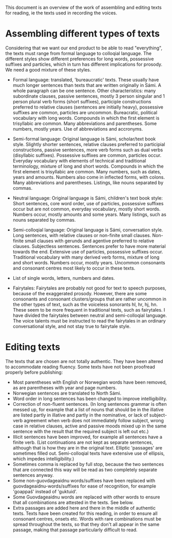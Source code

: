 This document is an overview of the work of assembling and editing texts for reading, ie the texts used in recording the voices.


# Assembling different types of texts


Considering that we want our end product to be able to read "everything", the texts must range from formal language to colloqial language. The different styles show different preferences for long words, possessive suffixes and particles, which in turn has different implications for prosody. We need a good mixture of these styles.




* Formal language: translated, 'bureaucratic' texts. These usually have much longer sentences than texts that are written originally in Sámi. A whole paragraph can be one sentence. Other characteristics: many subordinate clauses, passive sentences, mostly 3 person singular and 1 person plural verb forms (short suffixes), participle constructions preferred to relative clauses (sentences are initially heavy), possessive suffixes are common, particles are uncommon. Bureacratic, political vocabulary with long words. Compounds in which the first element is trisyllabic are common. Many abbreviations and parentheses.
Some numbers, mostly years. Use of abbreviations and accronyms.


* Semi-formal language: Original language is Sámi, scholar/text book style. Slightly shorter sentences, relative clauses preferred to participial constructions, passive sentences, more verb forms such as dual verbs (disyllabic suffixes). Possessive suffixes are common, particles occur. Everyday vocabulary with elements of technical and traditional terminology, mixture of long and short words. Compounds in which the first element is trisyllabic are common. Many numbers, such as dates, years and amounts. Numbers also come in inflected forms, with colons. Many abbreviations and parentheses. Listings, like nouns separated by commas.


* Neutral language: Original language is Sámi, children's text book style: Short sentences, core word order, use of particles, possessive suffixes occur but are not common, everyday vocabulary, mostly short words. Numbers occur, mostly amounts and some years. Many listings, such as nouns separated by commas.


* Semi-colloqial language: Original language is Sámi, conversation style. Long sentences, with relative clauses or non-finite small clauses. Non-finite small clauses with gerunds and agentive preferred to relative clauses. Subjectless sentences. Sentences prefer to have more material towards the end. Extensive use of particles, possessive suffixes occur. Traditional vocabulary with many derived verb forms, mixture of long and short words. Numbers occur, mostly years. Uncommon consonants and consonant centres most likely to occur in these texts.




* List of single words, letters, numbers and dates.  


* Fairytales: Fairytales are probably not good for text to speech purposes, because of the exaggerated prosody. However, there are some consonants and consonant clusters/groups that are rather uncommon in the other types of text, such as the voiceless sonorants hl, hr, hj, hn. These seem to be more frequent in traditional texts, such as fairytales. I have divided the fairytales between neutral and semi-colloqial language. The voice talents must be instructed to read the fairytales in an ordinary conversational style, and not stay true to fairytale style. 


# Editing texts


The texts that are chosen are not totally authentic. They have been altered to accommodate reading fluency. Some texts have not been proofread properly before publishing:


* Most parentheses with English or Norwegian words have been removed, as are parentheses with year and page numbers.
* Norwegian sentences are translated to North Sámi.
* Word order in long sentences has been changed to improve intelligibility.
* Correction of non-fluent sentences. (In long sentences grammar is often messed up, for example that a list of nouns that should be in the illative are listed partly in illative and partly in the nominative, or lack of subject-verb agreement when verb does not immediately follow subject, wrong case in relative clauses, active and passive moods mixed up in the same sentence with the result that the required subject is left out etc.)
* Illicit sentences have been improved, for example all sentences have a finite verb. (List continuations are not kept as separate sentences, although that is how they are in the original text. Elliptic 'passages' are sometimes filled out. Semi-colloqial texts have extensive use of ellipsis, which impedes intelligibility.)
* Sometimes comma is replaced by full stop, because the two sentences that are connected this way will be read as two completely separate sentences anyway.
* Some non-guovdageaidnu words/suffixes have been replaced with guovdageaidnu-words/suffixes for ease of recognition, for example 'goappaš' instead of 'guktuid'.
* Some Guovdageaidnu words are replaced with other words to ensure that all combinations are attested in the texts. See below.
* Extra passages are added here and there in the middle of authentic texts. Texts have been created for this reading, in order to ensure all consonant centres, onsets etc. Words with rare combinations must be spread throughout the texts, so that they don't all appear in the same passage, making that passage particularly difficult to read.
